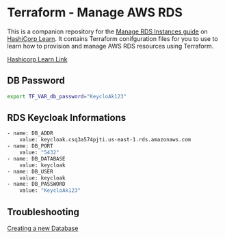 # Terraform - Manage AWS RDS

This is a companion repository for the [Manage RDS Instances
guide](https://learn.hashicorp.com/tutorials/terraform/aws-rds) on [HashiCorp
Learn](https://learn.hashicorp.com/). It contains Terraform conifguration files
for you to use to learn how to provision and manage AWS RDS resources using
Terraform.

[Hashicorp Learn Link](https://learn.hashicorp.com/tutorials/terraform/aws-rds?in=terraform/aws)

## DB Password

```sh
export TF_VAR_db_password="KeycloAk123"
```

## RDS Keycloak Informations

```sh
- name: DB_ADDR
    value: keycloak.csq3a574pjti.us-east-1.rds.amazonaws.com
- name: DB_PORT
    value: "5432"
- name: DB_DATABASE
    value: keycloak
- name: DB_USER
    value: keycloak
- name: DB_PASSWORD
    value: "KeycloAk123"
```

## Troubleshooting

[Creating a new Database](https://github.com/pgmodeler/pgmodeler/issues/1177)
